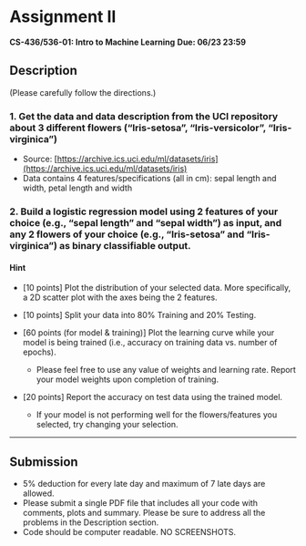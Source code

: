 # Assignment II

**CS-436/536-01: Intro to Machine Learning**
**Due: 06/23 23:59**

## Description

(Please carefully follow the directions.)

### 1. Get the data and data description from the UCI repository about 3 different flowers (“Iris-setosa”, “Iris-versicolor”, “Iris-virginica”)

* Source: [https://archive.ics.uci.edu/ml/datasets/iris](https://archive.ics.uci.edu/ml/datasets/iris)
* Data contains 4 features/specifications (all in cm): sepal length and width, petal length and width

### 2. Build a logistic regression model using 2 features of your choice (e.g., “sepal length” and “sepal width”) as input, and any 2 flowers of your choice (e.g., “Iris-setosa” and “Iris-virginica”) as binary classifiable output.

#### Hint

* \[10 points] Plot the distribution of your selected data. More specifically, a 2D scatter plot with the axes being the 2 features.
* \[10 points] Split your data into 80% Training and 20% Testing.
* \[60 points (for model & training)] Plot the learning curve while your model is being trained (i.e., accuracy on training data vs. number of epochs).

  * Please feel free to use any value of weights and learning rate. Report your model weights upon completion of training.
* \[20 points] Report the accuracy on test data using the trained model.

  * If your model is not performing well for the flowers/features you selected, try changing your selection.

---

## Submission

* 5% deduction for every late day and maximum of 7 late days are allowed.
* Please submit a single PDF file that includes all your code with comments, plots and summary. Please be sure to address all the problems in the Description section.
* Code should be computer readable. NO SCREENSHOTS.
